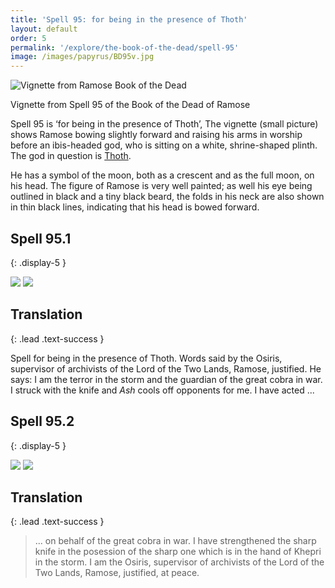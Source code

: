 ```yaml
---
title: 'Spell 95: for being in the presence of Thoth'
layout: default
order: 5
permalink: '/explore/the-book-of-the-dead/spell-95'
image: /images/papyrus/BD95v.jpg
---
```


![Vignette from Ramose Book of the Dead]({{site.baseurl}}/images/papyrus/BD95v.jpg)

Vignette from Spell 95 of the Book of the Dead of Ramose

Spell 95 is &lsquo;for being in the presence of Thoth&rsquo;, The vignette (small picture) shows Ramose bowing slightly forward and raising his arms in worship before an ibis-headed god, who is sitting on a white, shrine-shaped plinth. The god in question is [Thoth]().

He has a symbol of the moon, both as a crescent and as the full moon, on his head. The figure of Ramose is very well painted; as well his eye being outlined in black and a tiny black beard, the folds in his neck are also shown in thin black lines, indicating that his head is bowed forward.

## Spell 95.1
{: .display-5 }

![]({{site.baseurl}}/images/papyrus/bod_95_1.jpg)
![]({{site.baseurl}}/images/papyrus/images/BD95pt1.jpg)


## Translation
{: .lead .text-success }

Spell for being in the presence of</span> Thoth. <span class="style1">Words said by </span>the Osiris, supervisor of archivists of the Lord of the Two Lands, Ramose, justified. <span class="style1">He says:</span> I am the terror in the storm and the guardian of the great cobra in war. I struck with the knife and <em>Ash </em>cools off opponents for me. I have acted ...

## Spell 95.2
{: .display-5 }

![]({{site.baseurl}}/images/papyrus/bod_95_2.jpg)
![]({{site.baseurl}}/images/papyrus/BD95pt2.jpg)

## Translation
{: .lead .text-success }

> ... on behalf of the great cobra in war. I have strengthened the sharp knife in the posession of the sharp one which is in the hand of Khepri in the storm. I am the Osiris, supervisor of archivists of the Lord of the Two Lands, Ramose, justified, at peace.
